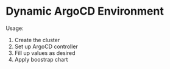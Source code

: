 # Dynamic ArgoCD Environment

Usage:
1. Create the cluster
2. Set up ArgoCD controller 
3. Fill up values as desired
4. Apply boostrap chart

